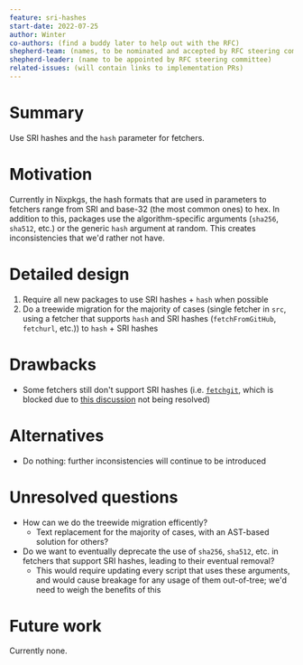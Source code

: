 ```yaml
---
feature: sri-hashes
start-date: 2022-07-25
author: Winter
co-authors: (find a buddy later to help out with the RFC)
shepherd-team: (names, to be nominated and accepted by RFC steering committee)
shepherd-leader: (name to be appointed by RFC steering committee)
related-issues: (will contain links to implementation PRs)
---
```


# Summary
[summary]: #summary

Use SRI hashes and the `hash` parameter for fetchers.

# Motivation
[motivation]: #motivation

Currently in Nixpkgs, the hash formats that are used in parameters to fetchers range from SRI and base-32 (the most common ones) to hex. In addition to this, packages use the algorithm-specific arguments (`sha256`, `sha512`, etc.) or the generic `hash` argument at random. This creates inconsistencies that we'd rather not have.

# Detailed design
[design]: #detailed-design

1. Require all new packages to use SRI hashes + `hash` when possible
2. Do a treewide migration for the majority of cases (single fetcher in `src`, using a fetcher that supports `hash` and SRI hashes (`fetchFromGitHub`, `fetchurl`, etc.)) to `hash` + SRI hashes

# Drawbacks
[drawbacks]: #drawbacks

- Some fetchers still don't support SRI hashes (i.e. [`fetchgit`](https://github.com/NixOS/nixpkgs/pull/79987), which is blocked due to [this discussion](https://github.com/NixOS/nixpkgs/pull/79987#discussion_r378735698) not being resolved)

# Alternatives
[alternatives]: #alternatives

- Do nothing: further inconsistencies will continue to be introduced

# Unresolved questions
[unresolved]: #unresolved-questions

- How can we do the treewide migration efficently?
  - Text replacement for the majority of cases, with an AST-based solution for others?
- Do we want to eventually deprecate the use of `sha256`, `sha512`, etc. in fetchers that support SRI hashes, leading to their eventual removal?
  - This would require updating every script that uses these arguments, and would cause breakage for any usage of them out-of-tree; we'd need to weigh the benefits of this

# Future work
[future]: #future-work

Currently none.
